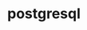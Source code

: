 ---
title: "postgresql"
layout: cache
categories: [package, develop]
meta: {"compilers": ["gcc@11.4.0"], "num_specs": 20, "num_specs_by_stack": {"hep": 20, "root": 20}, "oss": ["ubuntu22.04"], "platforms": ["linux"], "stacks": ["hep", "root"], "targets": ["x86_64_v3"], "versions": ["17.2"]}
spec_details: [{"compiler": "gcc@11.4.0", "hash": "37xmnvzhwtxwyrgww4sxjxrohheewuz5", "os": "ubuntu22.04", "platform": "linux", "size": "-", "stacks": ["hep", "root"], "target": "x86_64_v3", "variants": ["build_system=autotools", "~client_only", "~gssapi", "+icu", "lineedit=readline", "~perl", "~python", "~tcl", "~threadsafe", "~xml"], "versions": ["17.2"]}, {"compiler": "gcc@11.4.0", "hash": "4ww6ob7jyep3huohtkn3jbaf3t26okrv", "os": "ubuntu22.04", "platform": "linux", "size": "-", "stacks": ["hep", "root"], "target": "x86_64_v3", "variants": ["build_system=autotools", "~client_only", "~gssapi", "+icu", "lineedit=readline", "~perl", "~python", "~tcl", "~threadsafe", "~xml"], "versions": ["17.2"]}, {"compiler": "gcc@11.4.0", "hash": "6fj42vvnyarwh5pbz4vaalhkuxfpnpl4", "os": "ubuntu22.04", "platform": "linux", "size": "-", "stacks": ["hep", "root"], "target": "x86_64_v3", "variants": ["build_system=autotools", "~client_only", "~gssapi", "+icu", "lineedit=readline", "~perl", "~python", "~tcl", "~threadsafe", "~xml"], "versions": ["17.2"]}, {"compiler": "gcc@11.4.0", "hash": "6wcei4lyx3mmxjsblvxjfopfkwgdfnad", "os": "ubuntu22.04", "platform": "linux", "size": "-", "stacks": ["hep", "root"], "target": "x86_64_v3", "variants": ["build_system=autotools", "~client_only", "~gssapi", "+icu", "lineedit=readline", "~perl", "~python", "~tcl", "~threadsafe", "~xml"], "versions": ["17.2"]}, {"compiler": "gcc@11.4.0", "hash": "7jhga2bbd2n7qohn5ynbkxsm4qxywyve", "os": "ubuntu22.04", "platform": "linux", "size": "-", "stacks": ["hep", "root"], "target": "x86_64_v3", "variants": ["build_system=autotools", "~client_only", "~gssapi", "+icu", "lineedit=readline", "~perl", "~python", "~tcl", "~threadsafe", "~xml"], "versions": ["17.2"]}, {"compiler": "gcc@11.4.0", "hash": "aaoxhwqnd6l7umqqacistcuxamxemplx", "os": "ubuntu22.04", "platform": "linux", "size": "-", "stacks": ["hep", "root"], "target": "x86_64_v3", "variants": ["build_system=autotools", "~client_only", "~gssapi", "+icu", "lineedit=readline", "~perl", "~python", "~tcl", "~threadsafe", "~xml"], "versions": ["17.2"]}, {"compiler": "gcc@11.4.0", "hash": "ag4wk4cpd56xanmmybsmd7o4lscrwfjf", "os": "ubuntu22.04", "platform": "linux", "size": "-", "stacks": ["hep", "root"], "target": "x86_64_v3", "variants": ["build_system=autotools", "~client_only", "~gssapi", "+icu", "lineedit=readline", "~perl", "~python", "~tcl", "~threadsafe", "~xml"], "versions": ["17.2"]}, {"compiler": "gcc@11.4.0", "hash": "bygvdl6hph6sw273x4jgv76bd2quslpj", "os": "ubuntu22.04", "platform": "linux", "size": "-", "stacks": ["hep", "root"], "target": "x86_64_v3", "variants": ["build_system=autotools", "~client_only", "~gssapi", "+icu", "lineedit=readline", "~perl", "~python", "~tcl", "~threadsafe", "~xml"], "versions": ["17.2"]}, {"compiler": "gcc@11.4.0", "hash": "cjvwz73wv5eczeq2vpvcmxocl3i4wik6", "os": "ubuntu22.04", "platform": "linux", "size": "-", "stacks": ["hep", "root"], "target": "x86_64_v3", "variants": ["build_system=autotools", "~client_only", "~gssapi", "+icu", "lineedit=readline", "~perl", "~python", "~tcl", "~threadsafe", "~xml"], "versions": ["17.2"]}, {"compiler": "gcc@11.4.0", "hash": "cs33i7yqmtlmorxynra52s3jvprf43aq", "os": "ubuntu22.04", "platform": "linux", "size": "-", "stacks": ["hep", "root"], "target": "x86_64_v3", "variants": ["build_system=autotools", "~client_only", "~gssapi", "+icu", "lineedit=readline", "~perl", "~python", "~tcl", "~threadsafe", "~xml"], "versions": ["17.2"]}, {"compiler": "gcc@11.4.0", "hash": "exfbpyklbtu45n3yqzpjv43txojcut5y", "os": "ubuntu22.04", "platform": "linux", "size": "-", "stacks": ["hep", "root"], "target": "x86_64_v3", "variants": ["build_system=autotools", "~client_only", "~gssapi", "+icu", "lineedit=readline", "~perl", "~python", "~tcl", "~threadsafe", "~xml"], "versions": ["17.2"]}, {"compiler": "gcc@11.4.0", "hash": "h7oqu2mkfo7ulrlopvvgdlugyr5s46rt", "os": "ubuntu22.04", "platform": "linux", "size": "-", "stacks": ["hep", "root"], "target": "x86_64_v3", "variants": ["build_system=autotools", "~client_only", "~gssapi", "+icu", "lineedit=readline", "~perl", "~python", "~tcl", "~threadsafe", "~xml"], "versions": ["17.2"]}, {"compiler": "gcc@11.4.0", "hash": "igawbgwiwvcb7e4hsxxiqfq2gvdfyajy", "os": "ubuntu22.04", "platform": "linux", "size": "-", "stacks": ["hep", "root"], "target": "x86_64_v3", "variants": ["build_system=autotools", "~client_only", "~gssapi", "+icu", "lineedit=readline", "~perl", "~python", "~tcl", "~threadsafe", "~xml"], "versions": ["17.2"]}, {"compiler": "gcc@11.4.0", "hash": "pkti2klwqssyc6fn7w7pfxt3atjwray4", "os": "ubuntu22.04", "platform": "linux", "size": "-", "stacks": ["hep", "root"], "target": "x86_64_v3", "variants": ["build_system=autotools", "~client_only", "~gssapi", "+icu", "lineedit=readline", "~perl", "~python", "~tcl", "~threadsafe", "~xml"], "versions": ["17.2"]}, {"compiler": "gcc@11.4.0", "hash": "s6imsvak6rj7vdyoclwjvnj2lirz5epp", "os": "ubuntu22.04", "platform": "linux", "size": "-", "stacks": ["hep", "root"], "target": "x86_64_v3", "variants": ["build_system=autotools", "~client_only", "~gssapi", "+icu", "lineedit=readline", "~perl", "~python", "~tcl", "~threadsafe", "~xml"], "versions": ["17.2"]}, {"compiler": "gcc@11.4.0", "hash": "sshmc2occsuzbqtbmgr53aqjnhmnh5wm", "os": "ubuntu22.04", "platform": "linux", "size": "-", "stacks": ["hep", "root"], "target": "x86_64_v3", "variants": ["build_system=autotools", "~client_only", "~gssapi", "+icu", "lineedit=readline", "~perl", "~python", "~tcl", "~threadsafe", "~xml"], "versions": ["17.2"]}, {"compiler": "gcc@11.4.0", "hash": "t5ycsrlf2eonsvqsgxt3c7v743tvdf2l", "os": "ubuntu22.04", "platform": "linux", "size": "-", "stacks": ["hep", "root"], "target": "x86_64_v3", "variants": ["build_system=autotools", "~client_only", "~gssapi", "+icu", "lineedit=readline", "~perl", "~python", "~tcl", "~threadsafe", "~xml"], "versions": ["17.2"]}, {"compiler": "gcc@11.4.0", "hash": "tamqgc43zj2lczaur2yxqn2cjpmwdnmo", "os": "ubuntu22.04", "platform": "linux", "size": "-", "stacks": ["hep", "root"], "target": "x86_64_v3", "variants": ["build_system=autotools", "~client_only", "~gssapi", "+icu", "lineedit=readline", "~perl", "~python", "~tcl", "~threadsafe", "~xml"], "versions": ["17.2"]}, {"compiler": "gcc@11.4.0", "hash": "ygsr37ldlfqahctpv662spsgdlh6tpig", "os": "ubuntu22.04", "platform": "linux", "size": "-", "stacks": ["hep", "root"], "target": "x86_64_v3", "variants": ["build_system=autotools", "~client_only", "~gssapi", "+icu", "lineedit=readline", "~perl", "~python", "~tcl", "~threadsafe", "~xml"], "versions": ["17.2"]}, {"compiler": "gcc@11.4.0", "hash": "zpe4v5ea2xxp6rrvpvuqqocs6dhhvrsc", "os": "ubuntu22.04", "platform": "linux", "size": "-", "stacks": ["hep", "root"], "target": "x86_64_v3", "variants": ["build_system=autotools", "~client_only", "~gssapi", "+icu", "lineedit=readline", "~perl", "~python", "~tcl", "~threadsafe", "~xml"], "versions": ["17.2"]}]
---